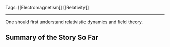 Tags: [[Electromagnetism]] [[Relativity]]
___
One should first understand relativistic dynamics and field theory. 
## Summary of the Story So Far
